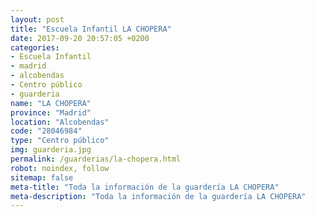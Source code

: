 ```yaml
---
layout: post
title: "Escuela Infantil LA CHOPERA"
date: 2017-09-20 20:57:05 +0200
categories:
- Escuela Infantil
- madrid
- alcobendas
- Centro público
- guarderia
name: "LA CHOPERA"
province: "Madrid"
location: "Alcobendas"
code: "28046984"
type: "Centro público"
img: guarderia.jpg
permalink: /guarderias/la-chopera.html
robot: noindex, follow
sitemap: false
meta-title: "Toda la información de la guardería LA CHOPERA"
meta-description: "Toda la información de la guardería LA CHOPERA"
---
```

